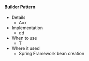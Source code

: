 #### Builder Pattern

  - Details
      - Axx
  - Implementation
      - dd
  - When to use
      - T
  - Where it used
      - Spring Framework bean creation
